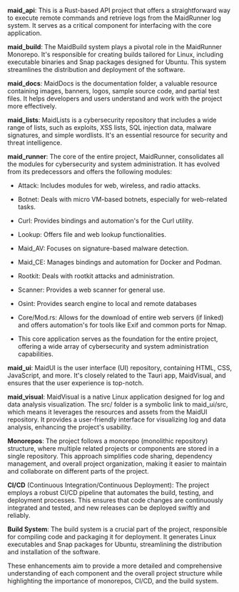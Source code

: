 **maid_api**: This is a Rust-based API project that offers a
straightforward
way to execute remote commands and retrieve logs from the MaidRunner log
system. It serves as a critical component for interfacing with the core
application.

**maid_build**: The MaidBuild system plays a pivotal role in the
MaidRunner
Monorepo. It's responsible for creating builds tailored for Linux,
including
executable binaries and Snap packages designed for Ubuntu. This system
streamlines the distribution and deployment of the software.

**maid_docs**: MaidDocs is the documentation folder, a valuable resource
containing images, banners, logos, sample source code, and partial test
files. It helps developers and users understand and work with the project
more effectively.

**maid_lists**: MaidLists is a cybersecurity repository that includes
a wide
range of lists, such as exploits, XSS lists, SQL injection data, malware
signatures, and simple wordlists. It's an essential resource for security
and threat intelligence.

**maid_runner**: The core of the entire project, MaidRunner, consolidates
all the modules for cybersecurity and system administration. It has
evolved
from its predecessors and offers the following modules:

- Attack: Includes modules for web, wireless, and radio attacks.

- Botnet: Deals with micro VM-based botnets, especially for web-related
tasks.

- Curl: Provides bindings and automation's for the Curl utility.

- Lookup: Offers file and web lookup functionalities.

- Maid_AV: Focuses on signature-based malware detection.

- Maid_CE: Manages bindings and automation for Docker and Podman.

- Rootkit: Deals with rootkit attacks and administration.

- Scanner: Provides a web scanner for general use.

- Osint: Provides search engine to local and remote databases

- Core/Mod.rs: Allows for the download of entire web servers (if linked)
and offers automation's for tools like Exif and common ports for Nmap.

- This core application serves as the foundation for the entire project,
offering a wide array of cybersecurity and system administration
capabilities.

**maid_ui**: MaidUI is the user interface (UI) repository, containing
HTML,
CSS, JavaScript, and more. It's closely related to the Tauri app,
MaidVisual,
and ensures that the user experience is top-notch.

**maid_visual**: MaidVisual is a native Linux application designed for log
and data analysis visualization. The src/ folder is a symbolic link to
maid_ui/src, which means it leverages the resources and assets from the
MaidUI repository. It provides a user-friendly interface for visualizing
log and data analysis, enhancing the project's usability.

**Monorepos**: The project follows a monorepo (monolithic repository)
structure, where multiple related projects or components are stored in
a single repository. This approach simplifies code sharing, dependency
management, and overall project organization, making it easier to maintain
and collaborate on different parts of the project.

**CI/CD** (Continuous Integration/Continuous Deployment): The project
employs
a robust CI/CD pipeline that automates the build, testing, and deployment
processes. This ensures that code changes are continuously integrated and
tested, and new releases can be deployed swiftly and reliably.

**Build System**: The build system is a crucial part of the project,
responsible for compiling code and packaging it for deployment. It
generates
Linux executables and Snap packages for Ubuntu, streamlining the
distribution
and installation of the software.

These enhancements aim to provide a more detailed and comprehensive
understanding of each component and the overall project structure while
highlighting the importance of monorepos, CI/CD, and the build system.
